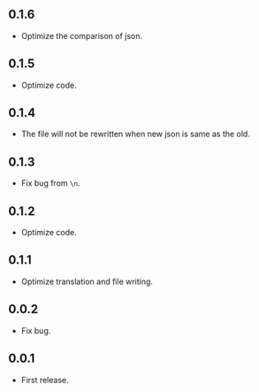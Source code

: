 ## 0.1.6

* Optimize the comparison of json.

## 0.1.5

* Optimize code.

## 0.1.4

* The file will not be rewritten when new json is same as the old. 

## 0.1.3

* Fix bug from `\n`.

## 0.1.2

* Optimize code.

## 0.1.1

* Optimize translation and file writing.

## 0.0.2

* Fix bug.

## 0.0.1

* First release.
